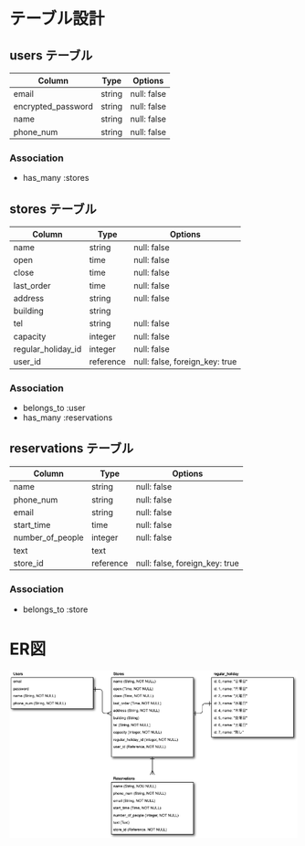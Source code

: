 # テーブル設計

## users テーブル

| Column             | Type   | Options     |
| ------------------ | ------ | ----------- |
| email              | string | null: false |
| encrypted_password | string | null: false |
| name               | string | null: false |
| phone_num          | string | null: false |

### Association

- has_many :stores

## stores テーブル

| Column             | Type      | Options                        |
| ------------------ | --------- | ------------------------------ |
| name               | string    | null: false                    |
| open               | time      | null: false                    |
| close              | time      | null: false                    |
| last_order         | time      | null: false                    |
| address            | string    | null: false                    |
| building           | string    |                                |
| tel                | string    | null: false                    |
| capacity           | integer   | null: false                    |
| regular_holiday_id | integer   | null: false                    |
| user_id            | reference | null: false, foreign_key: true |

### Association

- belongs_to :user
- has_many :reservations

## reservations テーブル

| Column           | Type      | Options                        |
| ---------------- | --------- | ------------------------------ |
| name             | string    | null: false                    |
| phone_num        | string    | null: false                    |
| email            | string    | null: false                    |
| start_time       | time      | null: false                    |
| number_of_people | integer   | null: false                    |
| text             | text      |                                |
| store_id         | reference | null: false, foreign_key: true |

### Association

- belongs_to :store

# ER図
![](ER1.png)